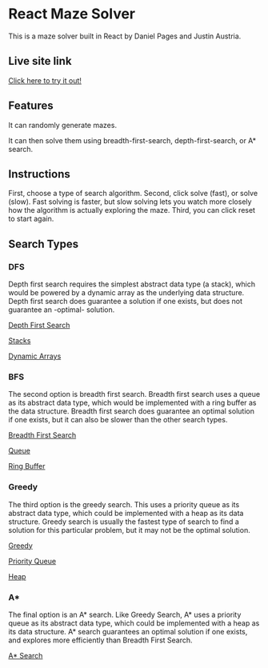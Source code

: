 # React Maze Solver

This is a maze solver built in React by Daniel Pages and Justin Austria.

## Live site link

[Click here to try it out!][live]

[live]: https://react-maze-solver.herokuapp.com/

## Features

It can randomly generate mazes.

It can then solve them using breadth-first-search, depth-first-search, or A* search.

## Instructions
First, choose a type of search algorithm.
Second, click solve (fast), or solve (slow). Fast solving is faster, but slow solving lets you watch more closely how the algorithm is actually exploring the maze.
Third, you can click reset to start again.

## Search Types

### DFS
Depth first search requires the simplest abstract data type (a stack), which would be powered by a dynamic array as the underlying data structure. Depth first search does guarantee a solution if one exists, but does not guarantee an -optimal- solution.

[Depth First Search][dfs]

[dfs]: https://en.wikipedia.org/wiki/Depth-first_search

[Stacks][stack]

[stack]: https://en.wikipedia.org/wiki/Stack_(abstract_data_type)

[Dynamic Arrays][dyn_arr]

[dyn_arr]: https://en.wikipedia.org/wiki/Dynamic_array

### BFS
The second option is breadth first search. Breadth first search uses a queue as its abstract data type, which would be implemented with a ring buffer as the data structure. Breadth first search does guarantee an optimal solution if one exists, but it can also be slower than the other search types.

[Breadth First Search][bfs]

[bfs]: https://en.wikipedia.org/wiki/Breadth-first_search

[Queue][q]

[q]: https://en.wikipedia.org/wiki/Queue_(abstract_data_type)

[Ring Buffer][RB]

[RB]: https://en.wikipedia.org/wiki/Circular_buffer

### Greedy
The third option is the greedy search. This uses a priority queue as its abstract data type, which could be implemented with a heap as its data structure. Greedy search is usually the fastest type of search to find a solution for this particular problem, but it may not be the optimal solution.

[Greedy][greed]

[greed]: https://en.wikipedia.org/wiki/Greedy_algorithm

[Priority Queue][PQ]

[PQ]: https://en.wikipedia.org/wiki/Priority_queue

[Heap][heap]

[heap]: https://en.wikipedia.org/wiki/Heap_(data_structure)

### A*
The final option is an A* search. Like Greedy Search, A* uses a priority queue as its abstract data type, which could be implemented with a heap as its data structure. A* search guarantees an optimal solution if one exists, and explores more efficiently than Breadth First Search.

[A* Search][astar]

[astar]: https://en.wikipedia.org/wiki/A*_search_algorithm
